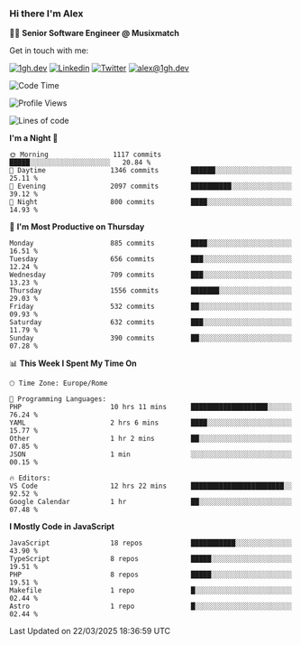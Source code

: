 ### Hi there I'm Alex

👨‍💻 __Senior Software Engineer @ Musixmatch__

Get in touch with me:

[![1gh.dev](https://img.shields.io/static/v1?label=1gh.dev&message=%20&color=red&logo=&style=flat-square&logoColor=white)](https://www.1gh.dev/)
[![Linkedin](https://img.shields.io/static/v1?label=Linkedin&message=%20&color=blue&logo=Linkedin&style=flat-square&logoColor=white)](https://linkedin.com/in/alexghirelli)
[![Twitter](https://img.shields.io/static/v1?label=Twitter&message=%20&color=blue&logo=Twitter&style=flat-square&logoColor=white)](https://twitter.com/alexGhirelli)
[![alex@1gh.dev](https://img.shields.io/static/v1?label=alex@1gh.dev&message=%20&color=red&logo=gmail&style=flat-square&logoColor=white)](mailto:alex@1gh.dev)

<!--START_SECTION:waka-->
![Code Time](http://img.shields.io/badge/Code%20Time-8%2C306%20hrs%2038%20mins-blue)

![Profile Views](http://img.shields.io/badge/Profile%20Views-0-blue)

![Lines of code](https://img.shields.io/badge/From%20Hello%20World%20I%27ve%20Written-19.8%20million%20lines%20of%20code-blue)

**I'm a Night 🦉** 

```text
🌞 Morning                1117 commits        █████░░░░░░░░░░░░░░░░░░░░   20.84 % 
🌆 Daytime                1346 commits        ██████░░░░░░░░░░░░░░░░░░░   25.11 % 
🌃 Evening                2097 commits        ██████████░░░░░░░░░░░░░░░   39.12 % 
🌙 Night                  800 commits         ████░░░░░░░░░░░░░░░░░░░░░   14.93 % 
```
📅 **I'm Most Productive on Thursday** 

```text
Monday                   885 commits         ████░░░░░░░░░░░░░░░░░░░░░   16.51 % 
Tuesday                  656 commits         ███░░░░░░░░░░░░░░░░░░░░░░   12.24 % 
Wednesday                709 commits         ███░░░░░░░░░░░░░░░░░░░░░░   13.23 % 
Thursday                 1556 commits        ███████░░░░░░░░░░░░░░░░░░   29.03 % 
Friday                   532 commits         ██░░░░░░░░░░░░░░░░░░░░░░░   09.93 % 
Saturday                 632 commits         ███░░░░░░░░░░░░░░░░░░░░░░   11.79 % 
Sunday                   390 commits         ██░░░░░░░░░░░░░░░░░░░░░░░   07.28 % 
```


📊 **This Week I Spent My Time On** 

```text
🕑︎ Time Zone: Europe/Rome

💬 Programming Languages: 
PHP                      10 hrs 11 mins      ███████████████████░░░░░░   76.24 % 
YAML                     2 hrs 6 mins        ████░░░░░░░░░░░░░░░░░░░░░   15.77 % 
Other                    1 hr 2 mins         ██░░░░░░░░░░░░░░░░░░░░░░░   07.85 % 
JSON                     1 min               ░░░░░░░░░░░░░░░░░░░░░░░░░   00.15 % 

🔥 Editors: 
VS Code                  12 hrs 22 mins      ███████████████████████░░   92.52 % 
Google Calendar          1 hr                ██░░░░░░░░░░░░░░░░░░░░░░░   07.48 % 
```

**I Mostly Code in JavaScript** 

```text
JavaScript               18 repos            ███████████░░░░░░░░░░░░░░   43.90 % 
TypeScript               8 repos             █████░░░░░░░░░░░░░░░░░░░░   19.51 % 
PHP                      8 repos             █████░░░░░░░░░░░░░░░░░░░░   19.51 % 
Makefile                 1 repo              █░░░░░░░░░░░░░░░░░░░░░░░░   02.44 % 
Astro                    1 repo              █░░░░░░░░░░░░░░░░░░░░░░░░   02.44 % 
```




 Last Updated on 22/03/2025 18:36:59 UTC
<!--END_SECTION:waka-->

